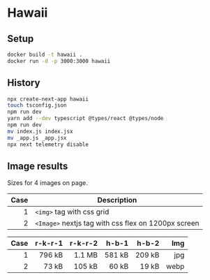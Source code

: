 # Hawaii

## Setup

```bash
docker build -t hawaii .
docker run -d -p 3000:3000 hawaii
```

## History

```bash
npx create-next-app hawaii
touch tsconfig.json
npm run dev
yarn add --dev typescript @types/react @types/node
npm run dev
mv index.js index.jsx
mv _app.js _app.jsx
npx next telemetry disable
```

## Image results

Sizes for 4 images on page.

| Case | Description                                         |
| ---: | --------------------------------------------------- |
|    1 | `<img>` tag with css grid                           |
|    2 | `<Image>` nextjs tag with css flex on 1200px screen |

| Case | r-k-r-1 | r-k-r-2 |  h-b-1 |  h-b-2 |  Img |
| ---: | ------: | ------: | -----: | -----: | ---: |
|    1 |  796 kB |  1.1 MB | 581 kB | 209 kB |  jpg |
|    2 |   73 kB |  105 kB |  60 kB |  19 kB | webp |
